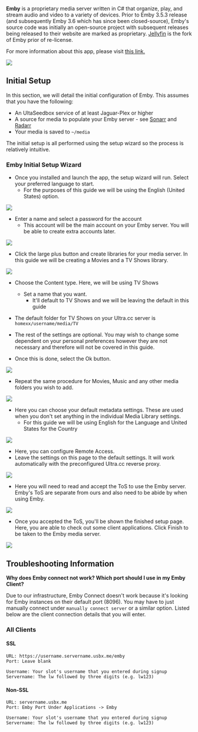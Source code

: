 **Emby** is a proprietary media server written in C# that organize, play, and stream audio and video to a variety of devices. Prior to Emby 3.5.3 release (and subsequently Emby 3.6 which has since been closed-source), Emby's source code was initially an open-source project with subsequent releases being released to their website are marked as proprietary. [Jellyfin](https://docs.usbx.me/books/jellyfin) is the fork of Emby prior of re-license.

For more information about this app, please visit [this link.](https://emby.media/about.html)

![](https://docs.usbx.me/uploads/images/gallery/2019-09/scaled-1680-/image-1568990319987.png)

## Initial Setup

In this section, we will detail the initial configuration of Emby. This assumes that you have the following:

* An UltaSeedbox service of at least Jaguar-Plex or higher
* A source for media to populate your Emby server - see [Sonarr](https://docs.usbx.me/books/sonarr) and [Radarr](https://docs.usbx.me/books/radarr)
* Your media is saved to `~/media`

The initial setup is all performed using the setup wizard so the process is relatively intuitive.

### Emby Initial Setup Wizard

* Once you installed and launch the app, the setup wizard will run. Select your preferred language to start.
  * For the purposes of this guide we will be using the English (United States) option.

![](https://docs.usbx.me/uploads/images/gallery/2019-11/cfQWizard-1.PNG)

* Enter a name and select a password for the account
  * This account will be the main account on your Emby server. You will be able to create extra accounts later.

![](https://docs.usbx.me/uploads/images/gallery/2019-11/uurWizard-2.PNG)

* Click the large plus button and create libraries for your media server. In this guide we will be creating a Movies and a TV Shows library.

![](https://docs.usbx.me/uploads/images/gallery/2019-11/JIJWizard-3.PNG)

* Choose the Content type. Here, we will be using TV Shows
  * Set a name that you want.
    * It'll default to TV Shows and we will be leaving the default in this guide
* The default folder for TV Shows on your Ultra.cc server is `homexx/username/media/TV`
* The rest of the settings are optional. You may wish to change some dependent on your personal preferences however they are not necessary and therefore will not be covered in this guide.

* Once this is done, select the Ok button.

![](https://docs.usbx.me/uploads/images/gallery/2019-11/bp4Wizard-4.PNG)

* Repeat the same procedure for Movies, Music and any other media folders you wish to add.

![](https://docs.usbx.me/uploads/images/gallery/2019-11/cuDWizard-5.PNG)

* Here you can choose your default metadata settings. These are used when you don't set anything in the individual Media Library settings.
  * For this guide we will be using English for the Language and United States for the Country

![](https://docs.usbx.me/uploads/images/gallery/2019-11/CivWizard-6.PNG)

* Here, you can configure Remote Access.
* Leave the settings on this page to the default settings. It will work automatically with the preconfigured Ultra.cc reverse proxy.

![](https://docs.usbx.me/uploads/images/gallery/2019-11/5ECWizard-7.PNG)

* Here you will need to read and accept the ToS to use the Emby server. Emby's ToS are separate from ours and also need to be abide by when using Emby.

![](https://docs.usbx.me/uploads/images/gallery/2019-11/Wizard-8.PNG)

* Once you accepted the ToS, you'll be shown the finished setup page. Here, you are able to check out some client applications. Click Finish to be taken to the Emby media server.

![](https://docs.usbx.me/uploads/images/gallery/2019-11/Wizard-9.PNG)

## Troubleshooting Information

**Why does Emby connect not work? Which port should I use in my Emby Client?**

Due to our infrastructure, Emby Connect doesn't work because it's looking for Emby instances on their default port (8096). You may have to just manually connect under `manually connect server` or a similar option. Listed below are the client connection details that you will enter.

### All Clients
#### SSL

```
URL: https://username.servername.usbx.me/emby
Port: Leave blank

Username: Your slot's username that you entered during signup
Servername: The lw followed by three digits (e.g. lw123)
```

#### Non-SSL

```
URL: servername.usbx.me
Port: Emby Port Under Applications -> Emby

Username: Your slot's username that you entered during signup
Servername: The lw followed by three digits (e.g. lw123)
```
